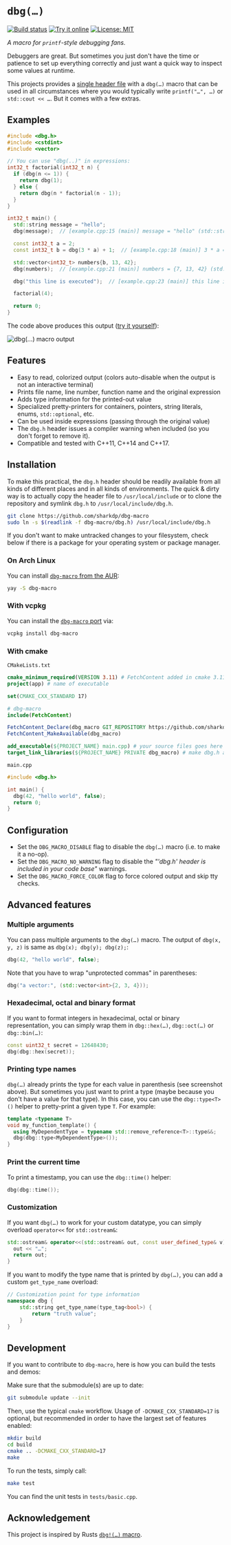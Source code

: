 # `dbg(…)`

[![Build status](https://github.com/sharkdp/dbg-macro/workflows/CI/badge.svg)](https://github.com/sharkdp/dbg-macro/actions) [![Try it online](https://img.shields.io/badge/try-online-f34b7d.svg)]([https://repl.it/@sharkdp/dbg-macro-demo](https://godbolt.org/z/Yj13Kaxfh)) [![License: MIT](https://img.shields.io/badge/license-MIT-blue.svg)](dbg.h)

*A macro for `printf`-style debugging fans.*

Debuggers are great. But sometimes you just don't have the time or patience to set
up everything correctly and just want a quick way to inspect some values at runtime.

This projects provides a [single header file](dbg.h) with a `dbg(…)`
macro that can be used in all circumstances where you would typically write
`printf("…", …)` or `std::cout << …`. But it comes with a few extras.

## Examples

``` c++
#include <dbg.h>
#include <cstdint>
#include <vector>

// You can use "dbg(..)" in expressions:
int32_t factorial(int32_t n) {
  if (dbg(n <= 1)) {
    return dbg(1);
  } else {
    return dbg(n * factorial(n - 1));
  }
}

int32_t main() {
  std::string message = "hello";
  dbg(message);  // [example.cpp:15 (main)] message = "hello" (std::string)

  const int32_t a = 2;
  const int32_t b = dbg(3 * a) + 1;  // [example.cpp:18 (main)] 3 * a = 6 (int32_t)

  std::vector<int32_t> numbers{b, 13, 42};
  dbg(numbers);  // [example.cpp:21 (main)] numbers = {7, 13, 42} (std::vector<int32_t>)

  dbg("this line is executed");  // [example.cpp:23 (main)] this line is executed

  factorial(4);

  return 0;
}
```

The code above produces this output ([try it yourself](https://repl.it/@sharkdp/dbg-macro-demo)):

![dbg(…) macro output](https://i.imgur.com/NVTzGRk.png)

## Features

 * Easy to read, colorized output (colors auto-disable when the output is not an interactive terminal)
 * Prints file name, line number, function name and the original expression
 * Adds type information for the printed-out value
 * Specialized pretty-printers for containers, pointers, string literals, enums, `std::optional`, etc.
 * Can be used inside expressions (passing through the original value)
 * The `dbg.h` header issues a compiler warning when included (so you don't forget to remove it).
 * Compatible and tested with C++11, C++14 and C++17.

## Installation

To make this practical, the `dbg.h` header should be readily available from all kinds of different
places and in all kinds of environments. The quick & dirty way is to actually copy the header file
to `/usr/local/include` or to clone the repository and symlink `dbg.h` to `/usr/local/include/dbg.h`.
``` bash
git clone https://github.com/sharkdp/dbg-macro
sudo ln -s $(readlink -f dbg-macro/dbg.h) /usr/local/include/dbg.h
```
If you don't want to make untracked changes to your filesystem, check below if there is a package for
your operating system or package manager.

### On Arch Linux

You can install [`dbg-macro` from the AUR](https://aur.archlinux.org/packages/dbg-macro/):
``` bash
yay -S dbg-macro
```

### With vcpkg

You can install the [`dbg-macro` port](https://github.com/microsoft/vcpkg/tree/master/ports/dbg-macro) via:
``` bash
vcpkg install dbg-macro
```

### With cmake

`CMakeLists.txt`
```cmake
cmake_minimum_required(VERSION 3.11) # FetchContent added in cmake 3.11
project(app) # name of executable

set(CMAKE_CXX_STANDARD 17)

# dbg-macro
include(FetchContent)

FetchContent_Declare(dbg_macro GIT_REPOSITORY https://github.com/sharkdp/dbg-macro)
FetchContent_MakeAvailable(dbg_macro)

add_executable(${PROJECT_NAME} main.cpp) # your source files goes here
target_link_libraries(${PROJECT_NAME} PRIVATE dbg_macro) # make dbg.h available
```

`main.cpp`
```cpp
#include <dbg.h>

int main() {
  dbg(42, "hello world", false);
  return 0;
}
```

## Configuration

* Set the `DBG_MACRO_DISABLE` flag to disable the `dbg(…)` macro (i.e. to make it a no-op).
* Set the `DBG_MACRO_NO_WARNING` flag to disable the *"'dbg.h' header is included in your code base"* warnings.
* Set the `DBG_MACRO_FORCE_COLOR` flag to force colored output and skip tty checks.

## Advanced features

### Multiple arguments

You can pass multiple arguments to the `dbg(…)` macro. The output of
`dbg(x, y, z)` is same as `dbg(x); dbg(y); dbg(z);`:
``` c++
dbg(42, "hello world", false);
```

Note that you have to wrap "unprotected commas" in parentheses:
```c++
dbg("a vector:", (std::vector<int>{2, 3, 4}));
```

### Hexadecimal, octal and binary format

If you want to format integers in hexadecimal, octal or binary representation, you can
simply wrap them in `dbg::hex(…)`, `dbg::oct(…)` or `dbg::bin(…)`:
```c++
const uint32_t secret = 12648430;
dbg(dbg::hex(secret));
```

### Printing type names

`dbg(…)` already prints the type for each value in parenthesis (see screenshot above). But
sometimes you just want to print a type (maybe because you don't have a value for that type).
In this case, you can use the `dbg::type<T>()` helper to pretty-print a given type `T`.
For example:
```c++
template <typename T>
void my_function_template() {
  using MyDependentType = typename std::remove_reference<T>::type&&;
  dbg(dbg::type<MyDependentType>());
}
```

### Print the current time

To print a timestamp, you can use the `dbg::time()` helper:
```c++
dbg(dbg::time());
```

### Customization

If you want `dbg(…)` to work for your custom datatype, you can simply overload `operator<<` for
`std::ostream&`:
```c++
std::ostream& operator<<(std::ostream& out, const user_defined_type& v) {
  out << "…";
  return out;
}
```

If you want to modify the type name that is printed by `dbg(…)`, you can add a custom
`get_type_name` overload:
```c++
// Customization point for type information
namespace dbg {
    std::string get_type_name(type_tag<bool>) {
        return "truth value";
    }
}
```

## Development

If you want to contribute to `dbg-macro`, here is how you can build the tests and demos:

Make sure that the submodule(s) are up to date:
```bash
git submodule update --init
```

Then, use the typical `cmake` workflow. Usage of `-DCMAKE_CXX_STANDARD=17` is optional,
but recommended in order to have the largest set of features enabled:
```bash
mkdir build
cd build
cmake .. -DCMAKE_CXX_STANDARD=17
make
```

To run the tests, simply call:
```bash
make test
```
You can find the unit tests in `tests/basic.cpp`.

## Acknowledgement

This project is inspired by Rusts [`dbg!(…)` macro](https://doc.rust-lang.org/std/macro.dbg.html).
